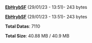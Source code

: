 [**EbHrybSF**](/data/EbHrybSF.txt) (29/01/23 - 13:51)- 243 bytes

[**EbHrybSF**](/data/EbHrybSF.txt) (29/01/23 - 13:51)- 243 bytes

**Total Datas**: 7110

**Total Size**: 40.88 MB / 40.9 MB